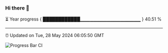 ### Hi there 👋

⏳ Year progress { ████████████▁▁▁▁▁▁▁▁▁▁▁▁▁▁▁▁▁▁ } 40.51 %

---

⏰ Updated on Tue, 28 May 2024 06:05:50 GMT

![Progress Bar CI](https://github.com/liununu/liununu/workflows/Progress%20Bar%20CI/badge.svg)
